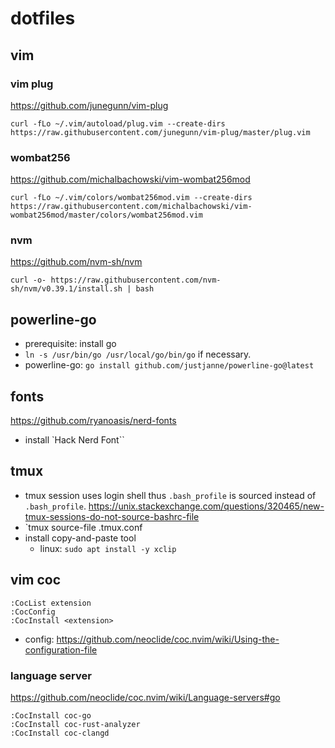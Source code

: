 # dotfiles
## vim
### vim plug
https://github.com/junegunn/vim-plug
```
curl -fLo ~/.vim/autoload/plug.vim --create-dirs https://raw.githubusercontent.com/junegunn/vim-plug/master/plug.vim
```
### wombat256
https://github.com/michalbachowski/vim-wombat256mod
```
curl -fLo ~/.vim/colors/wombat256mod.vim --create-dirs https://raw.githubusercontent.com/michalbachowski/vim-wombat256mod/master/colors/wombat256mod.vim
```
### nvm
https://github.com/nvm-sh/nvm
```
curl -o- https://raw.githubusercontent.com/nvm-sh/nvm/v0.39.1/install.sh | bash
```

## powerline-go
- prerequisite: install go
- `ln -s /usr/bin/go /usr/local/go/bin/go` if necessary.
- powerline-go:  `go install github.com/justjanne/powerline-go@latest`

## fonts
https://github.com/ryanoasis/nerd-fonts
- install `Hack Nerd Font``

## tmux
- tmux session uses login shell thus `.bash_profile` is sourced instead of `.bash_profile`. https://unix.stackexchange.com/questions/320465/new-tmux-sessions-do-not-source-bashrc-file
- `tmux source-file .tmux.conf
- install copy-and-paste tool
  - linux: `sudo apt install -y xclip`

## vim coc
```
:CocList extension
:CocConfig
:CocInstall <extension>
```
- config: https://github.com/neoclide/coc.nvim/wiki/Using-the-configuration-file

### language server
https://github.com/neoclide/coc.nvim/wiki/Language-servers#go
```
:CocInstall coc-go
:CocInstall coc-rust-analyzer
:CocInstall coc-clangd
```
